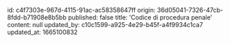 id: c4f7303e-967d-4115-91ac-ac58358647ff
origin: 36d05041-7326-47cb-8fdd-b71908e8b5bb
published: false
title: 'Codice di procedura penale'
content: null
updated_by: c10c1599-a925-4e29-b45f-a4f9934c1ca7
updated_at: 1665100832
